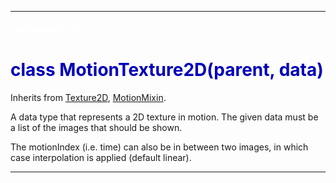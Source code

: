 
---

#### <font color='#FFF'>motiontexture2d</font> ####
# <font color='#00B'>class MotionTexture2D(parent, data)</font> #

Inherits from [Texture2D](cls_Texture2D.md), [MotionMixin](cls_MotionMixin.md).

A data type that represents a 2D texture in motion. The given data must be a list of the images that should be shown.

The motionIndex (i.e. time) can also be in between two images, in which case interpolation is applied (default linear).






---

